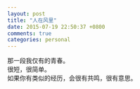 ```yaml
---
layout: post
title: "人在风里"
date: 2015-07-19 22:50:37 +0800
comments: true
categories: personal
---
```

那一段我仅有的青春。  
很短，很简单。  
如果你有类似的经历，会很有共鸣，很有意思。
